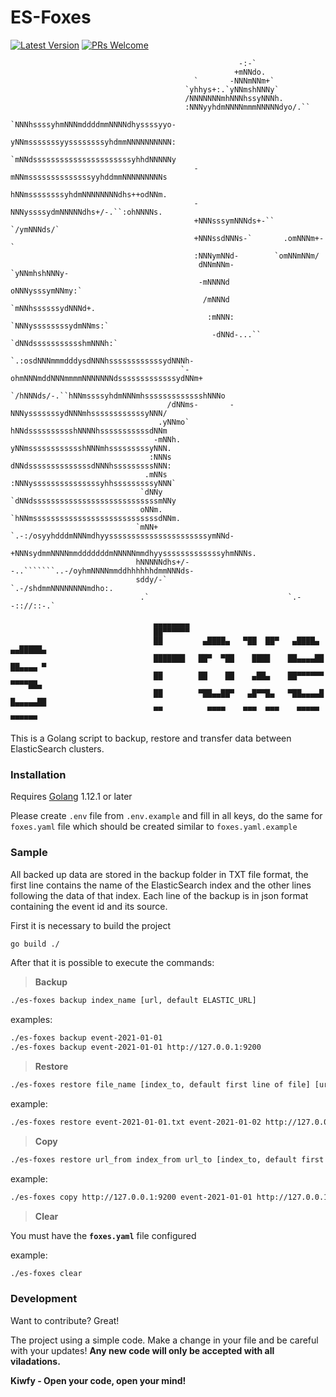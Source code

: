 # ES-Foxes

[![Latest Version](https://img.shields.io/github/v/release/kiwfy/es-foxes.svg?style=flat-square)](https://github.com/kiwfy/es-foxes/releases)
[![PRs Welcome](https://img.shields.io/badge/PRs-welcome-brightgreen.svg?style=flat-square&label=PRs%20Welcome)](http://makeapullrequest.com)



                                                       -:-` 
                                                      +mNNdo. 
                                             `       -NNNmNNm+`   
                                           `yhhys+:.`yNNmshNNNy` 
                                           /NNNNNNNmhNNNhssyNNNh.  
                                           :NNNyyhdmNNNNmmmNNNNNdyo/.``           
                                           `NNNhssssyhmNNNmddddmmNNNNdhyssssyyo-  
                                            yNNmsssssssyyssssssssyhdmmNNNNNNNNNN: 
                                            `mNNdssssssssssssssssssssssyhhdNNNNNy 
                                             -mNNmssssssssssssssyyhddmmNNNNNNNNNs 
                                              hNNmssssssssyhdmNNNNNNNNdhs++odNNm. 
                                             -NNNyssssydmNNNNNdhs+/-.``:ohNNNNs.  
                                             +NNNsssymNNNds+-``    `/ymNNNds/`    
                                             +NNNssdNNNs-`       .omNNNm+-`       
                                             :NNNymNNd-        `omNNmNNm/         
                                              dNNmNNm-        `yNNmhshNNNy-       
                                              -mNNNNd         oNNNysssymNNmy:`    
                                               /mNNNd        `mNNhssssssydNNNd+.  
                                                :mNNN:       `NNNyssssssssydmNNms:` 
                                                 -dNNd-...`` `dNNdssssssssssshmNNNh:` 
                                             `.:osdNNNmmmdddysdNNNhssssssssssssydNNNh- 
                                          `-ohmNNNmddNNNmmmmNNNNNNNdsssssssssssssydNNm+ 
                                        `/hNNNds/-.``hNNmssssyhdmNNNmhssssssssssssshNNNo  
                                       /dNNms-       -NNNysssssssydNNNmhssssssssssssyNNN/ 
                                     .yNNmo`          hNNdsssssssssshNNNNhsssssssssssdNNm 
                                    -mNNh.            yNNmsssssssssssshNNNmhsssssssssyNNN.
                                   :NNNs              dNNdssssssssssssssdNNNhsssssssssNNN:
                                  .mNNs              :NNNysssssssssssssssyhhsssssssssyNNN`
                                 `dNNy              `dNNdssssssssssssssssssssssssssssmNNy 
                                 oNNm.             `hNNmssssssssssssssssssssssssssssdNNm. 
                                `mNN+ `.-:/osyyhdddmNNNmdhyyssssssssssssssssssssssymNNd-  
                                +NNNsydmmNNNNmmdddddddmNNNNNmmdhyysssssssssssssyhmNNNs. 
                                hNNNNNdhs+/--..```````..-/oyhmNNNNmmddhhhhhhdmmNNNds-   
                                sddy/-`                     `.-/shdmmNNNNNNNNmdho:.       
                                 .`                               `.--:://::-.`      

                                    ▄▄▄▄▄▄▄▄         
                                    ██▀▀▀▀▀▀                                         
                                    ██         ▄████▄   ▀██  ██▀   ▄████▄   ▄▄█████▄ 
                                    ███████   ██▀  ▀██    ████    ██▄▄▄▄██  ██▄▄▄▄ ▀ 
                                    ██        ██    ██    ▄██▄    ██▀▀▀▀▀▀   ▀▀▀▀██▄ 
                                    ██        ▀██▄▄██▀   ▄█▀▀█▄   ▀██▄▄▄▄█  █▄▄▄▄▄██ 
                                    ▀▀          ▀▀▀▀    ▀▀▀  ▀▀▀    ▀▀▀▀▀    ▀▀▀▀▀▀  
                                                  

                                                  

This is a Golang script to backup, restore and transfer data between ElasticSearch clusters.

### Installation

Requires [Golang](https://go.dev) 1.12.1 or later 

Please create ```.env``` file from ```.env.example``` and fill in all keys, do the same for ```foxes.yaml``` file which should be created similar to ```foxes.yaml.example```


### Sample

All backed up data are stored in the backup folder in TXT file format, the first line contains the name of the ElasticSearch index and the other lines following the data of that index. Each line of the backup is in json format containing the event id and its source.

First it is necessary to build the project

```sh
go build ./ 
```

After that it is possible to execute the commands:

> **Backup**

```sh
./es-foxes backup index_name [url, default ELASTIC_URL]
```

examples:

```sh
./es-foxes backup event-2021-01-01
./es-foxes backup event-2021-01-01 http://127.0.0.1:9200
```


> **Restore**

```sh
./es-foxes restore file_name [index_to, default first line of file] [url, default ELASTIC_URL]
```

example:

```sh
./es-foxes restore event-2021-01-01.txt event-2021-01-02 http://127.0.0.1:9200 
```

>  **Copy**

```sh
./es-foxes restore url_from index_from url_to [index_to, default first line of file]
```

example:

```sh
./es-foxes copy http://127.0.0.1:9200 event-2021-01-01 http://127.0.0.1:9400 event-2021-01-02
```

> **Clear** 
    
You must have the **```foxes.yaml```** file configured

example:

```sh
./es-foxes clear
```

### Development

Want to contribute? Great!

The project using a simple code.
Make a change in your file and be careful with your updates!
**Any new code will only be accepted with all viladations.**


**Kiwfy - Open your code, open your mind!**